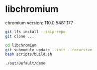 # libchromium

chromium version: 110.0.5481.177

```sh
git lfs install --skip-repo
git clone ...

cd libchromium
git submodule update --init --recursive
bash scripts/build.sh

./out/Default/demo
```
